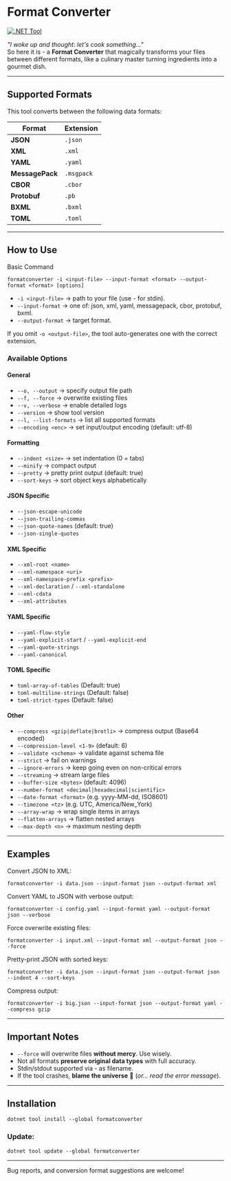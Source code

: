 # Format Converter

[![.NET Tool](https://img.shields.io/badge/.NET-Tool-blue)](https://www.nuget.org/packages/formatconverter)

*"I woke up and thought: let's cook something..."*  
So here it is - a **Format Converter** that magically transforms your files between different formats, like a culinary master turning ingredients into a gourmet dish.

---

## Supported Formats

This tool converts between the following data formats:

| Format       | Extension   |
|--------------|-------------|
| **JSON**     | `.json`     |
| **XML**      | `.xml`      |
| **YAML**     | `.yaml`     |
| **MessagePack** | `.msgpack` |
| **CBOR**     | `.cbor`     |
| **Protobuf**   | `.pb`  |
| **BXML**   | `.bxml`  |
| **TOML**   | `.toml`   |

---

## How to Use

Basic Command
```
formatconverter -i <input-file> --input-format <format> --output-format <format> [options]
```
- `-i <input-file>` → path to your file (use - for stdin).
- `--input-format` → one of: json, xml, yaml, messagepack, cbor, protobuf, bxml.
- `--output-format` → target format.

If you omit `-o <output-file>`, the tool auto-generates one with the correct extension.

### Available Options
#### General

- `--o, --output` → specify output file path
- `--f, --force` → overwrite existing files
- `--v, --verbose` → enable detailed logs
- `--version` → show tool version
- `--l, --list-formats` → list all supported formats
- `--encoding <enc>` → set input/output encoding (default: utf-8)
#### Formatting

- `--indent <size>` → set indentation (0 = tabs)
- `--minify` → compact output
- `--pretty` → pretty print output (default: true)
- `--sort-keys` → sort object keys alphabetically
#### JSON Specific

- `--json-escape-unicode`
- `--json-trailing-commas`
- `--json-quote-names` (default: true)
- `--json-single-quotes`
#### XML Specific

- `--xml-root <name>`
- `--xml-namespace <uri>`
- `--xml-namespace-prefix <prefix>`
- `--xml-declaration` / `--xml-standalone`
- `--xml-cdata`
- `--xml-attributes`
#### YAML Specific

- `--yaml-flow-style`
- `--yaml-explicit-start` / `--yaml-explicit-end`
- `--yaml-quote-strings`
- `--yaml-canonical`
#### TOML Specific

- `toml-array-of-tables` (Default: true)
- `toml-multiline-strings` (Default: false)
- `toml-strict-types` (Default: false)
#### Other

- `--compress <gzip|deflate|brotli>` → compress output (Base64 encoded)
- `--compression-level <1-9>` (default: 6)
- `--validate <schema>` → validate against schema file
- `--strict` → fail on warnings
- `--ignore-errors` → keep going even on non-critical errors
- `--streaming` → stream large files
- `--buffer-size <bytes>` (default: 4096)
- `--number-format <decimal|hexadecimal|scientific>`
- `--date-format <format>` (e.g. yyyy-MM-dd, ISO8601)
- `--timezone <tz>` (e.g. UTC, America/New_York)
- `--array-wrap` → wrap single items in arrays
- `--flatten-arrays` → flatten nested arrays
- `--max-depth <n>` → maximum nesting depth
---
## Examples

Convert JSON to XML:
```
formatconverter -i data.json --input-format json --output-format xml
```

Convert YAML to JSON with verbose output:
```
formatconverter -i config.yaml --input-format yaml --output-format json --verbose
```

Force overwrite existing files:
```
formatconverter -i input.xml --input-format xml --output-format json --force
```

Pretty-print JSON with sorted keys:
```
formatconverter -i data.json --input-format json --output-format json --indent 4 --sort-keys
```

Compress output:
```
formatconverter -i big.json --input-format json --output-format yaml --compress gzip
```
---

## Important Notes
- `--force` will overwrite files **without mercy**. Use wisely.
- Not all formats **preserve original data types** with full accuracy.
- Stdin/stdout supported via - as filename.
- If the tool crashes, **blame the universe** 🌌 (*or... read the error message*).
---

## Installation
```
dotnet tool install --global formatconverter
```

### Update:
```
dotnet tool update --global formatconverter
```
---
Bug reports, and conversion format suggestions are welcome!
